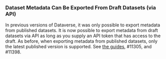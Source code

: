 ### Dataset Metadata Can Be Exported From Draft Datasets (via API)

In previous versions of Dataverse, it was only possible to export metadata from published datasets. It is now possible to export metadata from draft datasets via API as long as you supply an API token that has access to the draft. As before, when exporting metadata from published datasets, only the latest published version is supported. See [the guides](https://dataverse-guide--11398.org.readthedocs.build/en/11398/api/native-api.html#export-metadata-of-a-dataset-in-various-formats), #11305, and #11398.
